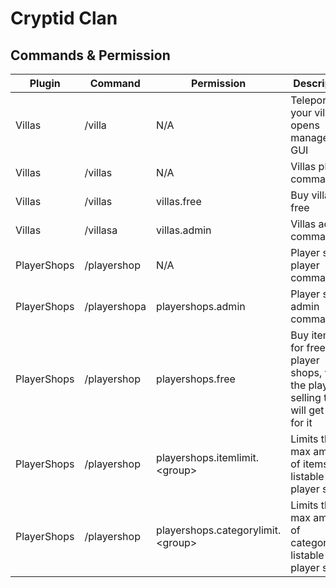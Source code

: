 # Cryptid Clan

## Commands & Permission

| Plugin      | Command      | Permission                          | Description                                                                              |
|-------------|--------------|-------------------------------------|------------------------------------------------------------------------------------------|
| Villas      | /villa       | N/A                                 | Teleports to your villa / opens management GUI                                           |
| Villas      | /villas      | N/A                                 | Villas player commands                                                                   |
| Villas      | /villas      | villas.free                         | Buy villas for free                                                                      |
| Villas      | /villasa     | villas.admin                        | Villas admin commands                                                                    |
| PlayerShops | /playershop  | N/A                                 | Player shop player commands                                                              |
| PlayerShops | /playershopa | playershops.admin                   | Player shop admin commands                                                               |
| PlayerShops | /playershop  | playershops.free                    | Buy items for free from player shops, while the player selling them will get paid for it |
| PlayerShops | /playershop  | playershops.itemlimit.\<group\>     | Limits the max amount of items listable at player shops                                  |
| PlayerShops | /playershop  | playershops.categorylimit.\<group\> | Limits the max amount of categories listable at player shops                             |


